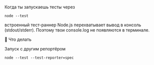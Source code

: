 Когда ты запускаешь тесты через

```
node --test
```

встроенный тест-раннер Node.js перехватывает вывод в консоль (stdout/stderr). Поэтому твои console.log не появляются в терминале.

🔧 Что делать

Запуск с другим репортёром

```
node --test --test-reporter=spec
```
